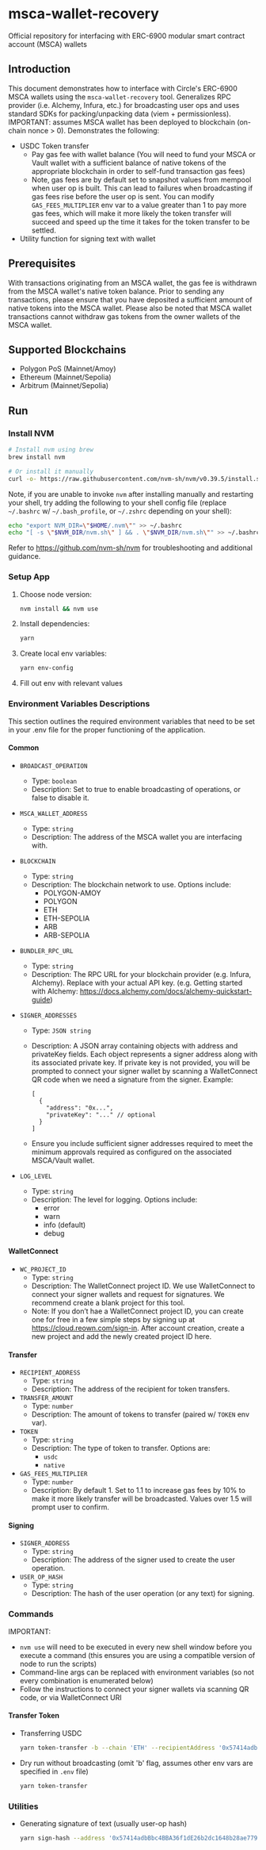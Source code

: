 # msca-wallet-recovery

Official repository for interfacing with ERC-6900 modular smart contract account (MSCA) wallets

## Introduction

This document demonstrates how to interface with Circle's ERC-6900 MSCA wallets using the `msca-wallet-recovery` tool.
Generalizes RPC provider (i.e. Alchemy, Infura, etc.) for broadcasting user ops and uses standard SDKs for packing/unpacking data (viem + permissionless).
IMPORTANT: assumes MSCA wallet has been deployed to blockchain (on-chain nonce > 0). Demonstrates the following:

- USDC Token transfer
  - Pay gas fee with wallet balance (You will need to fund your MSCA or Vault wallet with a sufficient balance of native tokens of the appropriate blockchain in order to self-fund transaction gas fees)
  - Note, gas fees are by default set to snapshot values from mempool when user op is built. This can lead to failures when broadcasting if gas fees rise before the user op is sent. You can modify `GAS_FEES_MULTIPLIER` env var to a value greater than 1 to pay more gas fees, which will make it more likely the token transfer will succeed and speed up the time it takes for the token transfer to be settled.
- Utility function for signing text with wallet

## Prerequisites

With transactions originating from an MSCA wallet, the gas fee is withdrawn from the MSCA wallet's native token balance. Prior to sending any transactions, please ensure that you have deposited a sufficient amount of native tokens into the MSCA wallet. Please also be noted that MSCA wallet transactions cannot withdraw gas tokens from the owner wallets of the MSCA wallet.

## Supported Blockchains

- Polygon PoS (Mainnet/Amoy)
- Ethereum (Mainnet/Sepolia)
- Arbitrum (Mainnet/Sepolia)

## Run

### Install NVM

```bash
# Install nvm using brew
brew install nvm
```

```bash
# Or install it manually
curl -o- https://raw.githubusercontent.com/nvm-sh/nvm/v0.39.5/install.sh | bash
```

Note, if you are unable to invoke `nvm` after installing manually and restarting your shell, try adding the following to your shell config file (replace `~/.bashrc` w/ `~/.bash_profile`, or `~/.zshrc` depending on your shell):

```bash
echo "export NVM_DIR=\"$HOME/.nvm\"" >> ~/.bashrc
echo "[ -s \"$NVM_DIR/nvm.sh\" ] && . \"$NVM_DIR/nvm.sh\"" >> ~/.bashrc
```

Refer to <https://github.com/nvm-sh/nvm> for troubleshooting and additional guidance.

### Setup App

1. Choose node version:

    ```bash
    nvm install && nvm use
    ```

2. Install dependencies:

    ```bash
    yarn
    ```

3. Create local env variables:

    ```bash
    yarn env-config
    ```

4. Fill out env with relevant values

### Environment Variables Descriptions

This section outlines the required environment variables that need to be set in your .env file for the proper functioning of the application.

#### Common

- `BROADCAST_OPERATION`
  - Type: `boolean`
  - Description: Set to true to enable broadcasting of operations, or false to disable it.
- `MSCA_WALLET_ADDRESS`
  - Type: `string`
  - Description: The address of the MSCA wallet you are interfacing with.
- `BLOCKCHAIN`
  - Type: `string`
  - Description: The blockchain network to use. Options include:
    - POLYGON-AMOY
    - POLYGON
    - ETH
    - ETH-SEPOLIA
    - ARB
    - ARB-SEPOLIA
- `BUNDLER_RPC_URL`
  - Type: `string`
  - Description: The RPC URL for your blockchain provider (e.g. Infura, Alchemy). Replace <api-key> with your actual API key. (e.g. Getting started with Alchemy: <https://docs.alchemy.com/docs/alchemy-quickstart-guide>)
- `SIGNER_ADDRESSES`
  - Type: `JSON string`
  - Description: A JSON array containing objects with address and privateKey fields. Each object represents a signer address along with its associated private key. If private key is not provided, you will be prompted to connect your signer wallet by scanning a WalletConnect QR code when we need a signature from the signer. Example:

    ```jsonc
    [
      {
        "address": "0x...",
        "privateKey": "..." // optional 
      }
    ]
    ```

  - Ensure you include sufficient signer addresses required to meet the minimum approvals required as configured on the associated MSCA/Vault wallet.

- `LOG_LEVEL`
  - Type: `string`
  - Description: The level for logging. Options include:
    - error
    - warn
    - info (default)
    - debug

#### WalletConnect

- `WC_PROJECT_ID`
  - Type: `string`
  - Description: The WalletConnect project ID. We use WalletConnect to connect your signer wallets and request for signatures. We recommend create a blank project for this tool.
  - Note: If you don’t hae a WalletConnect project ID, you can create one for free in a few simple steps by signing up at <https://cloud.reown.com/sign-in>. After account creation, create a new project and add the newly created project ID here.

#### Transfer

- `RECIPIENT_ADDRESS`
  - Type: `string`
  - Description: The address of the recipient for token transfers.
- `TRANSFER_AMOUNT`
  - Type: `number`
  - Description: The amount of tokens to transfer (paired w/ `TOKEN` env var).
- `TOKEN`
  - Type: `string`
  - Description: The type of token to transfer. Options are:
    - `usdc`
    - `native`
- `GAS_FEES_MULTIPLIER`
  - Type: `number`
  - Description: By default 1. Set to 1.1 to increase gas fees by 10% to make it more likely transfer will be broadcasted. Values over 1.5 will prompt user to confirm.

#### Signing

- `SIGNER_ADDRESS`
  - Type: `string`
  - Description: The address of the signer used to create the user operation.
- `USER_OP_HASH`
  - Type: `string`
  - Description: The hash of the user operation (or any text) for signing.

### Commands

IMPORTANT:

- `nvm use` will need to be executed in every new shell window before you execute a command (this ensures you are using a compatible version of node to run the scripts)
- Command-line args can be replaced with environment variables (so not every combination is enumerated below)
- Follow the instructions to connect your signer wallets via scanning QR code, or via WalletConnect URI

#### Transfer Token

- Transferring USDC

    ```bash
    yarn token-transfer -b --chain 'ETH' --recipientAddress '0x57414adbBbc4BBA36f1dE26b2dc1648b28ae7799' --token 'usdc' --amount 20
    ```

- Dry run without broadcasting (omit 'b' flag, assumes other env vars are specified in `.env` file)

    ```bash
    yarn token-transfer
    ```

### Utilities

- Generating signature of text (usually user-op hash)

    ```bash
    yarn sign-hash --address '0x57414adbBbc4BBA36f1dE26b2dc1648b28ae7799' -h '0x18665d142761a71a984f6d894f3a0c94b2ef271adf1fe9ada30e1dabaa88cc77'
    ```

